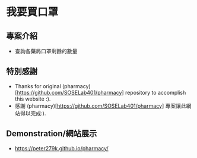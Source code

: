 # 我要買口罩

## 專案介紹

- 查詢各藥局口罩剩餘的數量

## 特別感謝

- Thanks for original (pharmacy)[https://github.com/SOSELab401/pharmacy] repository to accomplish this website :).
- 感謝 (pharmacy)[https://github.com/SOSELab401/pharmacy] 專案讓此網站得以完成:).

## Demonstration/網站展示

- https://peter279k.github.io/pharmacy/
